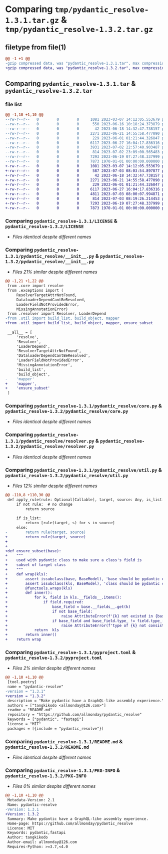# Comparing `tmp/pydantic_resolve-1.3.1.tar.gz` & `tmp/pydantic_resolve-1.3.2.tar.gz`

## filetype from file(1)

```diff
@@ -1 +1 @@
-gzip compressed data, was "pydantic_resolve-1.3.1.tar", max compression
+gzip compressed data, was "pydantic_resolve-1.3.2.tar", max compression
```

## Comparing `pydantic_resolve-1.3.1.tar` & `pydantic_resolve-1.3.2.tar`

### file list

```diff
@@ -1,10 +1,10 @@
--rw-r--r--   0        0        0     1081 2023-03-07 14:12:05.553679 pydantic_resolve-1.3.1/LICENSE
--rw-r--r--   0        0        0      550 2023-06-16 10:18:24.373879 pydantic_resolve-1.3.1/pydantic_resolve/__init__.py
--rw-r--r--   0        0        0       42 2023-06-18 14:32:47.738157 pydantic_resolve-1.3.1/pydantic_resolve/constant.py
--rw-r--r--   0        0        0     2271 2023-06-21 14:55:58.477090 pydantic_resolve-1.3.1/pydantic_resolve/core.py
--rw-r--r--   0        0        0      229 2023-06-01 01:21:44.326847 pydantic_resolve-1.3.1/pydantic_resolve/exceptions.py
--rw-r--r--   0        0        0     6117 2023-06-27 16:04:17.836316 pydantic_resolve-1.3.1/pydantic_resolve/resolver.py
--rw-r--r--   0        0        0     3931 2023-07-02 22:57:40.903487 pydantic_resolve-1.3.1/pydantic_resolve/util.py
--rw-r--r--   0        0        0      814 2023-07-02 23:09:00.565483 pydantic_resolve-1.3.1/pyproject.toml
--rw-r--r--   0        0        0     7293 2023-06-19 07:27:48.337999 pydantic_resolve-1.3.1/README.md
--rw-r--r--   0        0        0     7873 1970-01-01 00:00:00.000000 pydantic_resolve-1.3.1/PKG-INFO
+-rw-r--r--   0        0        0     1081 2023-03-07 14:12:05.553679 pydantic_resolve-1.3.2/LICENSE
+-rw-r--r--   0        0        0      587 2023-07-03 08:03:54.897877 pydantic_resolve-1.3.2/pydantic_resolve/__init__.py
+-rw-r--r--   0        0        0       42 2023-06-18 14:32:47.738157 pydantic_resolve-1.3.2/pydantic_resolve/constant.py
+-rw-r--r--   0        0        0     2271 2023-06-21 14:55:58.477090 pydantic_resolve-1.3.2/pydantic_resolve/core.py
+-rw-r--r--   0        0        0      229 2023-06-01 01:21:44.326847 pydantic_resolve-1.3.2/pydantic_resolve/exceptions.py
+-rw-r--r--   0        0        0     6117 2023-06-27 16:04:17.836316 pydantic_resolve-1.3.2/pydantic_resolve/resolver.py
+-rw-r--r--   0        0        0     4811 2023-07-03 08:00:07.994871 pydantic_resolve-1.3.2/pydantic_resolve/util.py
+-rw-r--r--   0        0        0      814 2023-07-03 08:19:26.214453 pydantic_resolve-1.3.2/pyproject.toml
+-rw-r--r--   0        0        0     7293 2023-06-19 07:27:48.337999 pydantic_resolve-1.3.2/README.md
+-rw-r--r--   0        0        0     7873 1970-01-01 00:00:00.000000 pydantic_resolve-1.3.2/PKG-INFO
```

### Comparing `pydantic_resolve-1.3.1/LICENSE` & `pydantic_resolve-1.3.2/LICENSE`

 * *Files identical despite different names*

### Comparing `pydantic_resolve-1.3.1/pydantic_resolve/__init__.py` & `pydantic_resolve-1.3.2/pydantic_resolve/__init__.py`

 * *Files 21% similar despite different names*

```diff
@@ -1,21 +1,22 @@
 from .core import resolve
 from .exceptions import (
     ResolverTargetAttrNotFound,
     DataloaderDependCantBeResolved,
     LoaderFieldNotProvidedError,
     MissingAnnotationError)
 from .resolver import Resolver, LoaderDepend
-from .util import build_list, build_object, mapper
+from .util import build_list, build_object, mapper, ensure_subset
 
 __all__ = [
     'resolve',
     'Resolver',
     'LoaderDepend',
     'ResolverTargetAttrNotFound',
     'DataloaderDependCantBeResolved',
     'LoaderFieldNotProvidedError',
     'MissingAnnotationError',
     'build_list',
     'build_object',
-    'mapper'
+    'mapper',
+    'ensure_subset'
 ]
```

### Comparing `pydantic_resolve-1.3.1/pydantic_resolve/core.py` & `pydantic_resolve-1.3.2/pydantic_resolve/core.py`

 * *Files identical despite different names*

### Comparing `pydantic_resolve-1.3.1/pydantic_resolve/resolver.py` & `pydantic_resolve-1.3.2/pydantic_resolve/resolver.py`

 * *Files identical despite different names*

### Comparing `pydantic_resolve-1.3.1/pydantic_resolve/util.py` & `pydantic_resolve-1.3.2/pydantic_resolve/util.py`

 * *Files 12% similar despite different names*

```diff
@@ -110,8 +110,30 @@
 def apply_rule(rule: Optional[Callable], target, source: Any, is_list: bool):
     if not rule:  # no change
         return source
 
     if is_list:
         return [rule(target, s) for s in source]
     else:
-        return rule(target, source)
+        return rule(target, source)
+    
+
+def ensure_subset(base):
+    """
+    used with pydantic class to make sure a class's field is 
+    subset of target class
+    """
+    def wrap(kls):
+        assert issubclass(base, BaseModel), 'base should be pydantic class'
+        assert issubclass(kls, BaseModel), 'class should be pydantic class'
+        @functools.wraps(kls)
+        def inner():
+            for k, field in kls.__fields__.items():
+                if field.required:
+                    base_field = base.__fields__.get(k)
+                    if not base_field:
+                        raise AttributeError(f'{k} not existed in {base.__name__}.')
+                    if base_field and base_field.type_ != field.type_:
+                        raise AttributeError(f'type of {k} not consistent with {base.__name__}'  )
+            return  kls
+        return inner()
+    return wrap
```

### Comparing `pydantic_resolve-1.3.1/pyproject.toml` & `pydantic_resolve-1.3.2/pyproject.toml`

 * *Files 2% similar despite different names*

```diff
@@ -1,10 +1,10 @@
 [tool.poetry]
 name = "pydantic-resolve"
-version = "1.3.1"
+version = "1.3.2"
 description = "Make pydantic have a GraphQL-like assembly experience."
 authors = ["tangkikodo <allmonday@126.com>"]
 readme = "README.md"
 repository = "https://github.com/allmonday/pydantic_resolve"
 keywords = ["pydantic", "fastapi"]
 license = "MIT"
 packages = [{include = "pydantic_resolve"}]
```

### Comparing `pydantic_resolve-1.3.1/README.md` & `pydantic_resolve-1.3.2/README.md`

 * *Files identical despite different names*

### Comparing `pydantic_resolve-1.3.1/PKG-INFO` & `pydantic_resolve-1.3.2/PKG-INFO`

 * *Files 0% similar despite different names*

```diff
@@ -1,10 +1,10 @@
 Metadata-Version: 2.1
 Name: pydantic-resolve
-Version: 1.3.1
+Version: 1.3.2
 Summary: Make pydantic have a GraphQL-like assembly experience.
 Home-page: https://github.com/allmonday/pydantic_resolve
 License: MIT
 Keywords: pydantic,fastapi
 Author: tangkikodo
 Author-email: allmonday@126.com
 Requires-Python: >=3.7,<4.0
```

